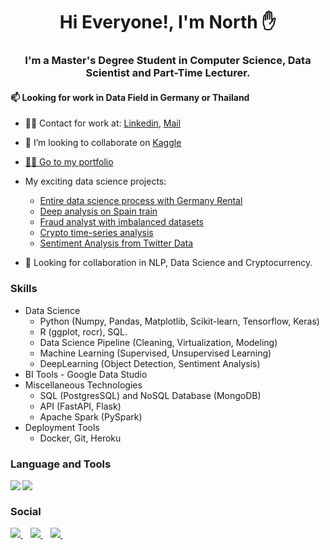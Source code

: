<h1 align="center">Hi Everyone!, I'm North ✋</h1>
<h3 align="center">I'm a Master's Degree Student in Computer Science, Data Scientist and Part-Time Lecturer. </h3> 

<h4>📫 Looking for work in Data Field in Germany or Thailand</h4>

- 🧑‍🔬 Contact for work at: [Linkedin](https://www.linkedin.com/in/northpatawee/), [Mail](mailto:northpatawee@gmail.com)
- 💞️ I’m looking to collaborate on [Kaggle](https://www.kaggle.com/northpatawee)
- [🚴‍♀️ Go to my portfolio](https://github.com/northpr)

- My exciting data science projects:
  - [Entire data science process with Germany Rental](https://github.com/northpr/GermanyRentalPrice)
  - [Deep analysis on Spain train](https://github.com/northpr/SpanishTrain)
  - [Fraud analyst with imbalanced datasets](https://www.kaggle.com/code/northpatawee/fraud-analyst-and-imbalanced-datasets/notebook)
  - [Crypto time-series analysis](https://www.kaggle.com/code/northpatawee/crypto-forecasting-exploratory-data-analysis/notebook)
  - [Sentiment Analysis from Twitter Data](https://github.com/northpr/nlp-flaskdocker)


- 👀 Looking for collaboration in NLP, Data Science and Cryptocurrency.

### Skills
  - Data Science 
    - Python (Numpy, Pandas, Matplotlib, Scikit-learn, Tensorflow, Keras)
    - R (ggplot, rocr), SQL.
    - Data Science Pipeline (Cleaning, Virtualization, Modeling)
    - Machine Learning (Supervised, Unsupervised Learning)
    - DeepLearning (Object Detection, Sentiment Analysis)
  - BI Tools - Google Data Studio
  - Miscellaneous Technologies
    - SQL (PostgresSQL) and NoSQL Database (MongoDB)
    - API (FastAPI, Flask)
    - Apache Spark (PySpark)
  - Deployment Tools
    - Docker, Git, Heroku
  
  ### Language and Tools
  
<!-- Python -->
<img align="left" src="https://img.shields.io/badge/Python-3776AB?style=for-the-badge&logo=python&logoColor=white" />
<!-- scikit-learn -->
<img align="left" src="https://img.shields.io/badge/scikit--learn-%23F7931E.svg?style=for-the-badge&logo=scikit-learn&logoColor=white" />    

<br>

  ### Social

   <a href="https://github.com/northpr">
    <img src="https://img.shields.io/badge/GitHub-100000?style=for-the-badge&logo=github&logoColor=white" />        
  </a>&nbsp;&nbsp;
  
  <a href="https://www.linkedin.com/in/northpatawee/">
    <img src="https://img.shields.io/badge/linkedin-%230077B5.svg?style=for-the-badge&logo=linkedin&logoColor=white" />        
  </a>&nbsp;&nbsp;
  
  <a href="mailto:northpatawee@gmail.com">
    <img src="https://img.shields.io/badge/Gmail-D14836?style=for-the-badge&logo=gmail&logoColor=white" />        
  </a>&nbsp;&nbsp;
